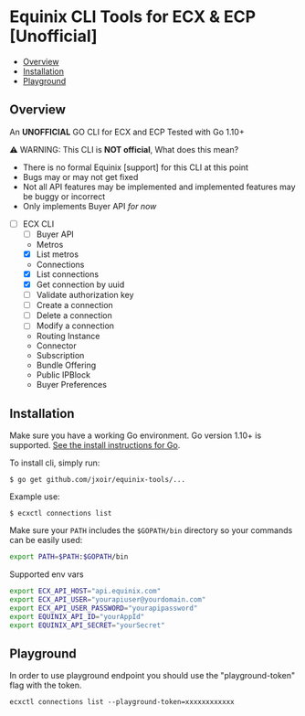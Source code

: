 # Equinix CLI Tools for ECX & ECP [Unofficial]

<!-- toc -->
- [Overview](#overview)
- [Installation](#installation)
- [Playground](#Playground)
<!-- tocstop -->

## Overview

An **UNOFFICIAL** GO CLI for ECX and ECP Tested with Go 1.10+

:warning: WARNING: This CLI is **NOT official**, What does this mean?

* There is no formal Equinix [support] for this CLI at this point
* Bugs may or may not get fixed
* Not all API features may be implemented and implemented features may be buggy or incorrect
* Only implements Buyer API _for now_

- [ ] ECX CLI
   - [ ] Buyer API
   - Metros
   - [x] List metros
   - Connections
   - [x] List connections
   - [x] Get connection by uuid
   - [ ] Validate authorization key
   - [ ] Create a connection
   - [ ] Delete a connection
   - [ ] Modify a connection
   - Routing Instance
   - Connector
   - Subscription
   - Bundle Offering
   - Public IPBlock
   - Buyer Preferences

## Installation

Make sure you have a working Go environment.  Go version 1.10+ is supported.  [See
the install instructions for Go](http://golang.org/doc/install.html).

To install cli, simply run:
```
$ go get github.com/jxoir/equinix-tools/...
```

Example use:
```
$ ecxctl connections list
```

Make sure your `PATH` includes the `$GOPATH/bin` directory so your commands can
be easily used:
```sh
export PATH=$PATH:$GOPATH/bin
````

Supported env vars

```sh
export ECX_API_HOST="api.equinix.com"
export ECX_API_USER="yourapiuser@yourdomain.com"
export ECX_API_USER_PASSWORD="yourapipassword"
export EQUINIX_API_ID="yourAppId"
export EQUINIX_API_SECRET="yourSecret"
```

## Playground

In order to use playground endpoint you should use the "playground-token" flag with the token.

```
ecxctl connections list --playground-token=xxxxxxxxxxxx
````

